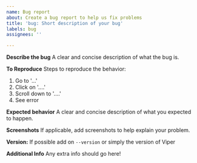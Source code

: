 ```yaml
---
name: Bug report
about: Create a bug report to help us fix problems
title: 'bug: Short description of your bug'
labels: bug
assignees: ''

---
```


**Describe the bug**
A clear and concise description of what the bug is.

**To Reproduce**
Steps to reproduce the behavior:
1. Go to '...'
2. Click on '....'
3. Scroll down to '....'
4. See error

**Expected behavior**
A clear and concise description of what you expected to happen.

**Screenshots**
If applicable, add screenshots to help explain your problem.

**Version:**
If possible add on `--version` or simply the version of Viper

**Additional Info**
Any extra info should go here!
